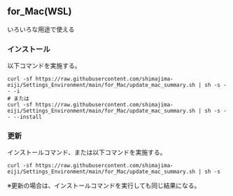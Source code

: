 ## for_Mac(WSL)
いろいろな用途で使える

### インストール
以下コマンドを実施する。
```
curl -sf https://raw.githubusercontent.com/shimajima-eiji/Settings_Environment/main/for_Mac/update_mac_summary.sh | sh -s -- -i
# または
curl -sf https://raw.githubusercontent.com/shimajima-eiji/Settings_Environment/main/for_Mac/update_mac_summary.sh | sh -s -- --install
```

### 更新
インストールコマンド、または以下コマンドを実施する。
```
curl -sf https://raw.githubusercontent.com/shimajima-eiji/Settings_Environment/main/for_Mac/update_mac_summary.sh | sh -s
```

※更新の場合は、インストールコマンドを実行しても同じ結果になる。
